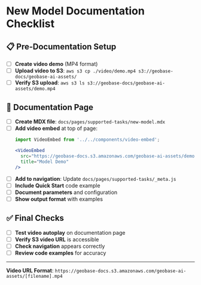 # New Model Documentation Checklist

## 📋 Pre-Documentation Setup

- [ ] **Create video demo** (MP4 format)
- [ ] **Upload video to S3**: `aws s3 cp ./video/demo.mp4 s3://geobase-docs/geobase-ai-assets/`
- [ ] **Verify S3 upload**: `aws s3 ls s3://geobase-docs/geobase-ai-assets/demo.mp4`

## 📝 Documentation Page

- [ ] **Create MDX file**: `docs/pages/supported-tasks/new-model.mdx`
- [ ] **Add video embed** at top of page:
  ```jsx
  import VideoEmbed from '../../components/video-embed';
  
  <VideoEmbed 
    src="https://geobase-docs.s3.amazonaws.com/geobase-ai-assets/demo.mp4"
    title="Model Demo"
  />
  ```
- [ ] **Add to navigation**: Update `docs/pages/supported-tasks/_meta.js`
- [ ] **Include Quick Start** code example
- [ ] **Document parameters** and configuration
- [ ] **Show output format** with examples

## ✅ Final Checks

- [ ] **Test video autoplay** on documentation page
- [ ] **Verify S3 video URL** is accessible
- [ ] **Check navigation** appears correctly
- [ ] **Review code examples** for accuracy

---

**Video URL Format**: `https://geobase-docs.s3.amazonaws.com/geobase-ai-assets/[filename].mp4` 